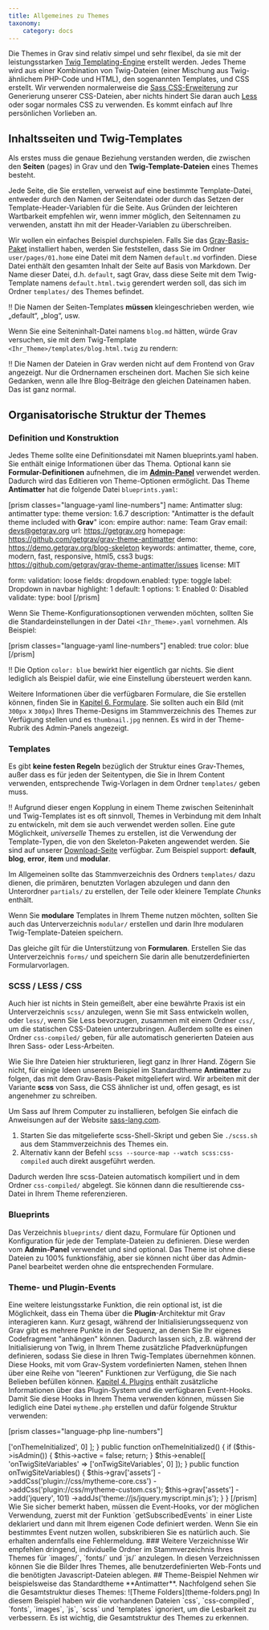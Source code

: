 ```yaml
---
title: Allgemeines zu Themes
taxonomy:
    category: docs
---
```


Die Themes in Grav sind relativ simpel und sehr flexibel, da sie mit der leistungsstarken [Twig Templating-Engine](https://twig.sensiolabs.org/) erstellt werden. Jedes Theme wird aus einer Kombination von Twig-Dateien (einer Mischung aus Twig-ähnlichem PHP-Code und HTML), den sogenannten Templates, und CSS erstellt. Wir verwenden normalerweise die [Sass CSS-Erweiterung](http://sass-lang.com) zur Generierung unserer CSS-Dateien, aber nichts hindert Sie daran auch [Less](http://lesscss.org/) oder sogar normales CSS zu verwenden. Es kommt einfach auf Ihre persönlichen Vorlieben an.

## Inhaltsseiten und Twig-Templates

Als erstes muss die genaue Beziehung verstanden werden, die zwischen den **Seiten**  (pages) in Grav und den **Twig-Template-Dateien** eines Themes besteht.

Jede Seite, die Sie erstellen, verweist auf eine bestimmte Template-Datei, entweder durch den Namen der Seitendatei oder durch das Setzen der Template-Header-Variablen für die Seite. Aus Gründen der leichteren Wartbarkeit empfehlen wir, wenn immer möglich, den Seitennamen zu verwenden, anstatt ihn mit der Header-Variablen zu überschreiben.

Wir wollen ein einfaches Beispiel durchspielen. Falls Sie das [Grav-Basis-Paket](../../basics/installation) installiert haben, werden Sie feststellen, dass Sie im Ordner `user/pages/01.home` eine Datei mit dem Namen `default.md` vorfinden. Diese Datei enthält den gesamten Inhalt der Seite auf Basis von Markdown. Der Name dieser Datei, d.h. `default`, sagt Grav, dass diese Seite mit dem Twig-Template namens `default.html.twig` gerendert werden soll, das sich im Ordner `templates/` des Themes befindet.

!! Die Namen der Seiten-Templates **müssen** kleingeschrieben werden, wie „default“, „blog“, usw.

Wenn Sie eine Seiteninhalt-Datei namens `blog.md` hätten, würde Grav versuchen, sie mit dem Twig-Template `<Ihr_Theme>/templates/blog.html.twig` zu rendern:

!! Die Namen der Dateien in Grav werden nicht auf dem Frontend von Grav angezeigt. Nur die Ordnernamen erscheinen dort. Machen Sie sich keine Gedanken, wenn alle Ihre Blog-Beiträge den gleichen Dateinamen haben. Das ist ganz normal.

## Organisatorische Struktur der Themes

### Definition und Konstruktion

Jedes Theme sollte eine Definitionsdatei mit Namen blueprints.yaml haben. Sie enthält einige Informationen über das Thema. Optional kann sie **Formular-Definitionen** aufnehmen, die im [**Admin-Panel**](../../admin-panel/introduction) verwendet werden. Dadurch wird das Editieren von Theme-Optionen ermöglicht. Das Theme **Antimatter** hat die folgende Datei `blueprints.yaml`:

[prism classes="language-yaml line-numbers"]
name: Antimatter
slug: antimatter
type: theme
version: 1.6.7
description: "Antimatter is the default theme included with **Grav**"
icon: empire
author:
  name: Team Grav
  email: devs@getgrav.org
  url: https://getgrav.org
homepage: https://github.com/getgrav/grav-theme-antimatter
demo: https://demo.getgrav.org/blog-skeleton
keywords: antimatter, theme, core, modern, fast, responsive, html5, css3
bugs: https://github.com/getgrav/grav-theme-antimatter/issues
license: MIT

form:
  validation: loose
  fields:
    dropdown.enabled:
        type: toggle
        label: Dropdown in navbar
        highlight: 1
        default: 1
        options:
          1: Enabled
          0: Disabled
        validate:
          type: bool
[/prism]

Wenn Sie Theme-Konfigurationsoptionen verwenden möchten, sollten Sie die Standardeinstellungen in der Datei `<Ihr_Theme>.yaml` vornehmen. Als Beispiel:

[prism classes="language-yaml line-numbers"]
enabled: true
color: blue
[/prism]

!! Die Option `color: blue` bewirkt hier eigentlich gar nichts. Sie dient lediglich als Beispiel dafür, wie eine Einstellung übersteuert werden kann.

Weitere Informationen über die verfügbaren Formulare, die Sie erstellen können, finden Sie in [Kapitel 6. Formulare](../../forms). Sie sollten auch ein Bild (mit `300px` x `300px`) Ihres Theme-Designs im Stammverzeichnis des Themes zur Verfügung stellen und es `thumbnail.jpg` nennen. Es wird in der Theme-Rubrik des Admin-Panels angezeigt.

### Templates

Es gibt **keine festen Regeln** bezüglich der Struktur eines Grav-Themes, außer dass es für jeden der Seitentypen, die Sie in Ihrem Content verwenden, entsprechende Twig-Vorlagen in dem Ordner `templates/` geben muss.

!! Aufgrund dieser engen Kopplung in einem Theme zwischen Seiteninhalt und Twig-Templates ist es oft sinnvoll, Themes in Verbindung mit dem Inhalt zu entwickeln, mit dem sie auch verwendet werden sollen. Eine gute Möglichkeit, _universelle_ Themes zu erstellen, ist die Verwendung der Template-Typen, die von den Skeleton-Paketen angewendet werden. Sie sind auf unserer [Download-Seite](https://getgrav.org/downloads) verfügbar. Zum Beispiel support: **default**, **blog**, **error**, **item** und **modular**.

Im Allgemeinen sollte das Stammverzeichnis des Ordners `templates/` dazu dienen, die primären, benutzten Vorlagen abzulegen und dann den Unterordner `partials/` zu erstellen, der Teile oder kleinere Template _Chunks_ enthält.

Wenn Sie **modulare** Templates in Ihrem Theme nutzen möchten, sollten Sie auch das Unterverzeichnis `modular/` erstellen und darin Ihre modularen Twig-Template-Dateien speichern.

Das gleiche gilt für die Unterstützung von **Formularen**. Erstellen Sie das Unterverzeichnis `forms/` und speichern Sie darin alle benutzerdefinierten Formularvorlagen.

### SCSS / LESS / CSS

Auch hier ist nichts in Stein gemeißelt, aber eine bewährte Praxis ist ein Unterverzeichnis `scss/` anzulegen, wenn Sie mit Sass entwickeln wollen, oder `less/`, wenn Sie Less bevorzugen, zusammen mit einem Ordner `css/`, um die statischen CSS-Dateien unterzubringen. Außerdem sollte es einen Ordner `css-compiled/` geben, für alle automatisch generierten Dateien aus Ihren Sass- oder Less-Arbeiten.

Wie Sie Ihre Dateien hier strukturieren, liegt ganz in Ihrer Hand. Zögern Sie nicht, für einige Ideen unserem Beispiel im Standardtheme **Antimatter** zu folgen, das mit dem Grav-Basis-Paket mitgeliefert wird. Wir arbeiten mit der Variante **scss** von Sass, die CSS ähnlicher ist und, offen gesagt, es ist angenehmer zu schreiben.

Um Sass auf Ihrem Computer zu installieren, befolgen Sie einfach die Anweisungen auf der Website [sass-lang.com](http://sass-lang.com/install).

1. Starten Sie das mitgelieferte scss-Shell-Skript und geben Sie `./scss.sh` aus dem Stammverzeichnis des Themes ein.
2. Alternativ kann der Befehl `scss --source-map --watch scss:css-compiled` auch direkt ausgeführt werden.

Dadurch werden Ihre scss-Dateien automatisch kompiliert und in dem Ordner `css-compiled/` abgelegt. Sie können dann die resultierende css-Datei in Ihrem Theme referenzieren.

### Blueprints

Das Verzeichnis `blueprints/` dient dazu, Formulare für Optionen und Konfiguration für jede der Template-Dateien zu definieren. Diese werden vom **Admin-Panel** verwendet und sind optional. Das Theme ist ohne diese Dateien zu 100% funktionsfähig, aber sie können nicht über das Admin-Panel bearbeitet werden ohne die entsprechenden Formulare.

### Theme- und Plugin-Events

Eine weitere leistungsstarke Funktion, die rein optional ist, ist die Möglichkeit, dass ein Thema über die **Plugin**-Architektur mit Grav interagieren kann. Kurz gesagt, während der Initialisierungssequenz von Grav gibt es mehrere Punkte in der Sequenz, an denen Sie Ihr eigenes Codefragment "anhängen" können. Dadurch lassen sich, z.B. während der Initialisierung von Twig, in Ihrem Theme zusätzliche Pfadverknüpfungen definieren, sodass Sie diese in Ihren Twig-Templates übernehmen können. Diese Hooks, mit vom Grav-System vordefinierten Namen, stehen Ihnen über eine Reihe von "leeren" Funktionen zur Verfügung, die Sie nach Belieben befüllen können. [Kapitel 4. Plugins](../../plugins) enthält zusätzliche Informationen über das Plugin-System und die verfügbaren Event-Hooks. Damit Sie diese Hooks in Ihrem Thema verwenden können, müssen Sie lediglich eine Datei `mytheme.php` erstellen und dafür folgende Struktur verwenden:

[prism classes="language-php line-numbers"]
<?php
namespace Grav\Theme;

use Grav\Common\Theme;

class MyTheme extends Theme
{

    public static function getSubscribedEvents()
    {
        return [
            'onThemeInitialized' => ['onThemeInitialized', 0]
        ];
    }

    public function onThemeInitialized()
    {
        if ($this->isAdmin()) {
            $this->active = false;
            return;
        }

        $this->enable([
            'onTwigSiteVariables' => ['onTwigSiteVariables', 0]
        ]);
    }

    public function onTwigSiteVariables()
    {
        $this->grav['assets']
            ->addCss('plugin://css/mytheme-core.css')
            ->addCss('plugin://css/mytheme-custom.css');

        $this->grav['assets']
            ->add('jquery', 101)
            ->addJs('theme://js/jquery.myscript.min.js');
    }
}
[/prism]

Wie Sie sicher bemerkt haben, müssen die Event-Hooks, vor der möglichen Verwendung, zuerst mit der Funktion `getSubscribedEvents` in einer Liste deklariert und dann mit Ihrem eigenen Code definiert werden. Wenn Sie ein bestimmtes Event nutzen wollen, subskribieren Sie es natürlich auch. Sie erhalten andernfalls eine Fehlermeldung.

### Weitere Verzeichnisse

Wir empfehlen dringend, individuelle Ordner im Stammverzeichnis Ihres Themes für `images/`, `fonts/` und `js/` anzulegen. In diesen Verzeichnissen können Sie die Bilder Ihres Themes, alle benutzerdefinierten Web-Fonts und die benötigten Javascript-Dateien ablegen.

## Theme-Beispiel

Nehmen wir beispielsweise das Standardtheme **Antimatter**. Nachfolgend sehen Sie die Gesamtstruktur dieses Themes:

![Theme Folders](theme-folders.png)

In diesem Beispiel haben wir die vorhandenen Dateien `css`, `css-compiled`, `fonts`, `images`, `js`, `scss` und `templates` ignoriert, um die Lesbarkeit zu verbessern. Es ist wichtig, die Gesamtstruktur des Themes zu erkennen.
